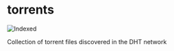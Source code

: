 torrents 
========
![Indexed](https://img.shields.io/badge/indexed-13642-blue)

Collection of torrent files discovered in the DHT network
